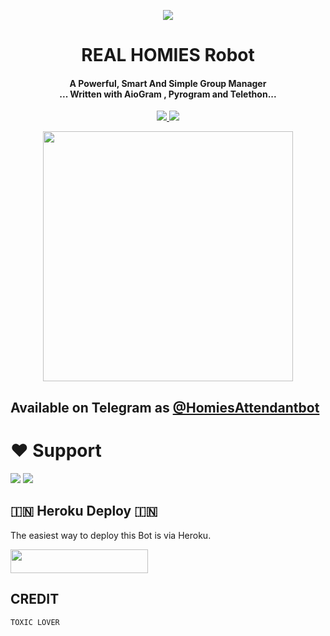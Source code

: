 <p align="center">
  <img src="https://telegra.ph/file/688df0c1da900aaa551df.jpg">
</p>

<h1 align="center"><b> REAL HOMIES Robot  </b></h1>

<h4 align="center">A Powerful, Smart And Simple Group Manager <br> ... Written with AioGram , Pyrogram and Telethon...</h4>
<p align='center'>
  <a href="https://www.python.org/" alt="made-with-python"> <img src="https://img.shields.io/badge/Made%20with-Python-1f425f.svg?style=flat-square&logo=python&color=blue" /> </a>
  <a href="https://github.com/Godfatherakkii/TGN-ROBOT/graphs/commit-activity" alt="Maintenance"> <img src="https://img.shields.io/badge/Maintained%3F-yes-green.svg?style=flat-square" /> </a>
</p>

<p align="center"><a href="http://t.me/HomiesAttendantbot"><img src="(https://telegra.ph/file/e641d3dd2ccdce6a3d934.jpg)" width="400"></a></p>

## Available on Telegram as [@HomiesAttendantbot](http://t.me/HomiesAttendantbot)

# ❤️ Support
<a href="https://t.me/real_homies"><img src="https://img.shields.io/badge/Join-Telegram%20Channel-red.svg?logo=Telegram"></a>
<a href="https://t.me/real_homies"><img src="https://img.shields.io/badge/Join-Telegram%20Group-blue.svg?logo=telegram"></a>


## 🇮🇳 Heroku Deploy 🇮🇳
The easiest way to deploy this Bot is via Heroku.

<p align="left"><a href="https://heroku.com/deploy?template=https://github.com/toxicxoxo/TGN-ROBOT"> <img src="https://img.shields.io/badge/Deploy%20To%20Heroku-black?style=for-the-badge&logo=heroku" width="220" height="38.45"/></a></p>



## CREDIT
```
TOXIC LOVER 
```

 
```
